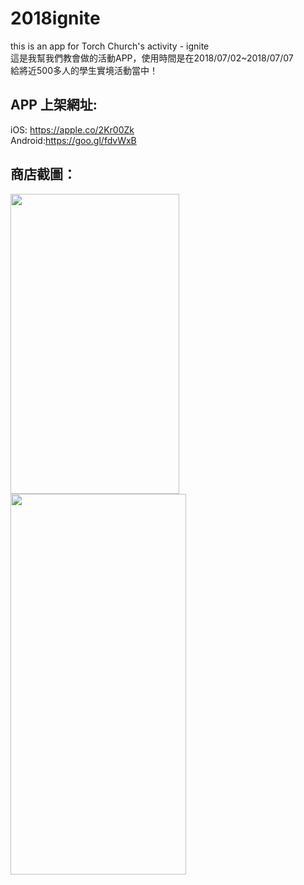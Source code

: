 # 2018ignite
this is an app for Torch Church's  activity - ignite <br>
這是我幫我們教會做的活動APP，使用時間是在2018/07/02~2018/07/07 <br>
給將近500多人的學生實境活動當中！<br>

## APP 上架網址:
iOS: https://apple.co/2Kr00Zk <br>
Android:https://goo.gl/fdvWxB

## 商店截圖：
<img src="https://i.imgur.com/ut9uak6.jpg" width="270" height="480"  />
<img src="https://i.imgur.com/NB7fXWk.jpg" width="281" height="609" />
